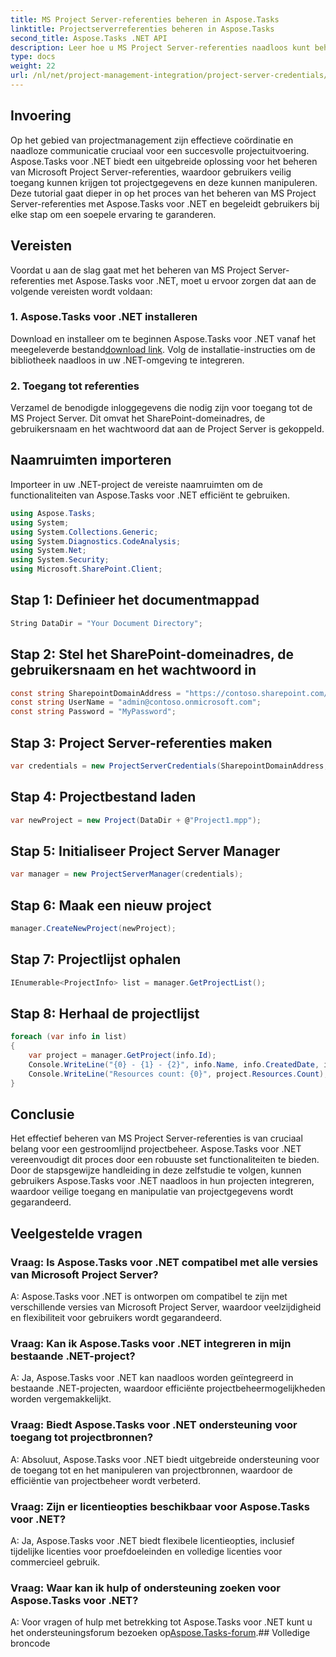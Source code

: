```yaml
---
title: MS Project Server-referenties beheren in Aspose.Tasks
linktitle: Projectserverreferenties beheren in Aspose.Tasks
second_title: Aspose.Tasks .NET API
description: Leer hoe u MS Project Server-referenties naadloos kunt beheren met Aspose.Tasks voor .NET. Verbeter de efficiëntie van projectmanagement.
type: docs
weight: 22
url: /nl/net/project-management-integration/project-server-credentials/
---
```

## Invoering
Op het gebied van projectmanagement zijn effectieve coördinatie en naadloze communicatie cruciaal voor een succesvolle projectuitvoering. Aspose.Tasks voor .NET biedt een uitgebreide oplossing voor het beheren van Microsoft Project Server-referenties, waardoor gebruikers veilig toegang kunnen krijgen tot projectgegevens en deze kunnen manipuleren. Deze tutorial gaat dieper in op het proces van het beheren van MS Project Server-referenties met Aspose.Tasks voor .NET en begeleidt gebruikers bij elke stap om een soepele ervaring te garanderen.
## Vereisten
Voordat u aan de slag gaat met het beheren van MS Project Server-referenties met Aspose.Tasks voor .NET, moet u ervoor zorgen dat aan de volgende vereisten wordt voldaan:
### 1. Aspose.Tasks voor .NET installeren
 Download en installeer om te beginnen Aspose.Tasks voor .NET vanaf het meegeleverde bestand[download link](https://releases.aspose.com/tasks/net/). Volg de installatie-instructies om de bibliotheek naadloos in uw .NET-omgeving te integreren.
### 2. Toegang tot referenties
Verzamel de benodigde inloggegevens die nodig zijn voor toegang tot de MS Project Server. Dit omvat het SharePoint-domeinadres, de gebruikersnaam en het wachtwoord dat aan de Project Server is gekoppeld.

## Naamruimten importeren
Importeer in uw .NET-project de vereiste naamruimten om de functionaliteiten van Aspose.Tasks voor .NET efficiënt te gebruiken.

```csharp
using Aspose.Tasks;
using System;
using System.Collections.Generic;
using System.Diagnostics.CodeAnalysis;
using System.Net;
using System.Security;
using Microsoft.SharePoint.Client;

```

## Stap 1: Definieer het documentmappad
```csharp
String DataDir = "Your Document Directory";
```
## Stap 2: Stel het SharePoint-domeinadres, de gebruikersnaam en het wachtwoord in
```csharp
const string SharepointDomainAddress = "https://contoso.sharepoint.com/sites/pwa";
const string UserName = "admin@contoso.onmicrosoft.com";
const string Password = "MyPassword";
```
## Stap 3: Project Server-referenties maken
```csharp
var credentials = new ProjectServerCredentials(SharepointDomainAddress, UserName, Password);
```
## Stap 4: Projectbestand laden
```csharp
var newProject = new Project(DataDir + @"Project1.mpp");
```
## Stap 5: Initialiseer Project Server Manager
```csharp
var manager = new ProjectServerManager(credentials);
```
## Stap 6: Maak een nieuw project
```csharp
manager.CreateNewProject(newProject);
```
## Stap 7: Projectlijst ophalen
```csharp
IEnumerable<ProjectInfo> list = manager.GetProjectList();
```
## Stap 8: Herhaal de projectlijst
```csharp
foreach (var info in list)
{
    var project = manager.GetProject(info.Id);
    Console.WriteLine("{0} - {1} - {2}", info.Name, info.CreatedDate, info.LastSavedDate);
    Console.WriteLine("Resources count: {0}", project.Resources.Count);
}
```

## Conclusie
Het effectief beheren van MS Project Server-referenties is van cruciaal belang voor een gestroomlijnd projectbeheer. Aspose.Tasks voor .NET vereenvoudigt dit proces door een robuuste set functionaliteiten te bieden. Door de stapsgewijze handleiding in deze zelfstudie te volgen, kunnen gebruikers Aspose.Tasks voor .NET naadloos in hun projecten integreren, waardoor veilige toegang en manipulatie van projectgegevens wordt gegarandeerd.
## Veelgestelde vragen
### Vraag: Is Aspose.Tasks voor .NET compatibel met alle versies van Microsoft Project Server?
A: Aspose.Tasks voor .NET is ontworpen om compatibel te zijn met verschillende versies van Microsoft Project Server, waardoor veelzijdigheid en flexibiliteit voor gebruikers wordt gegarandeerd.
### Vraag: Kan ik Aspose.Tasks voor .NET integreren in mijn bestaande .NET-project?
A: Ja, Aspose.Tasks voor .NET kan naadloos worden geïntegreerd in bestaande .NET-projecten, waardoor efficiënte projectbeheermogelijkheden worden vergemakkelijkt.
### Vraag: Biedt Aspose.Tasks voor .NET ondersteuning voor toegang tot projectbronnen?
A: Absoluut, Aspose.Tasks voor .NET biedt uitgebreide ondersteuning voor de toegang tot en het manipuleren van projectbronnen, waardoor de efficiëntie van projectbeheer wordt verbeterd.
### Vraag: Zijn er licentieopties beschikbaar voor Aspose.Tasks voor .NET?
A: Ja, Aspose.Tasks voor .NET biedt flexibele licentieopties, inclusief tijdelijke licenties voor proefdoeleinden en volledige licenties voor commercieel gebruik.
### Vraag: Waar kan ik hulp of ondersteuning zoeken voor Aspose.Tasks voor .NET?
 A: Voor vragen of hulp met betrekking tot Aspose.Tasks voor .NET kunt u het ondersteuningsforum bezoeken op[Aspose.Tasks-forum](https://forum.aspose.com/c/tasks/15).## Volledige broncode